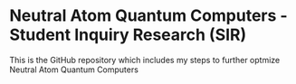 # Neutral Atom Quantum Computers - Student Inquiry Research (SIR)
This is the GitHub repository which includes my steps to further optmize Neutral Atom Quantum Computers
